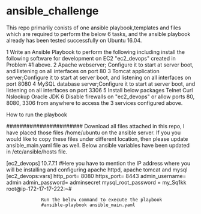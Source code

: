 # ansible_challenge

This repo primarily conists of one ansible playbook,templates and files which are required to perform the below 6 tasks, and the ansible playbook already has been 
tested successfully on Ubuntu 16.04. 

1 Write an Ansible Playbook to perform the following including install the following software for development on EC2 "ec2_devops" created in Problem #1 above.
2 Apache webserver; Configure it to start at server boot, and listening on all interfaces on port 80
3 Tomcat application server;Configure it to start at server boot, and listening on all interfaces on port 8080
4 MySQL database server;Configure it to start at server boot, and listening on all interfaces on port 3306
5 Install below packages
  Telnet
  Curl
  Nslookup
  Oracle JDK
6 Disable firewalls on "ec2_devops" or allow ports 80, 8080, 3306 from anywhere to access the 3 services configured above. 

How to run the playbook 

#######################
                 Download all files attached in this repo, I have placed those files  /home/ubuntu on the ansible server.  If you you would like to copy these files under different location, then  please update ansible_main.yaml file as well.
                 Below ansible variables have been updated in /etc/ansible/hosts file. 

[ec2_devops]
10.7.7.1 #Here you have to mention the IP address where you will be installing and configuring apache httpd, apache tomcat and mysql
[ec2_devops:vars]
http_port= 8080
https_port= 8443
admin_username= admin
admin_password= adminsecret
mysql_root_password = my_Sq1kk
root@ip-172-17-17-222:~#

                 
                 Run the below command to execute the playbook
                 #ansible-playbook ansible_main.yaml
                 
                 
